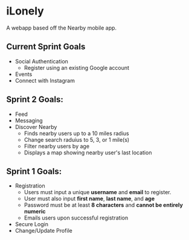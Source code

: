 # iLonely
A webapp based off the Nearby mobile app.

## Current Sprint Goals
 + Social Authentication
   + Register using an existing Google account
 + Events
 + Connect with Instagram

## Sprint 2 Goals:
 + Feed
 + Messaging
 + Discover Nearby
   + Finds nearby users up to a 10 miles radius
   + Change search raduius to 5, 3, or 1 mile(s)
   + Filter nearby users by age
   + Displays a map showing nearby user's last location 

## Sprint 1 Goals:
 + Registration
   + Users must input a unique **username** and **email** to register.
   + User must also input **first name**, **last name**, and **age**
   + Password must be at least **8 characters** and **cannot be entirely numeric**
   + Emails users upon successful registration
 + Secure Login
 + Change/Update Profile

<!--
## Visual Studio Virtual Environment Setup
 1. Open the project in Visual Studio by clicking on the `.sln` file.
 2. In the **Solution Explorer Window**, right click on **Python Environments**.
 3. Select **Add Virtual Environment**. Make sure the location is `env/`.
 4. Click **Create** and wait for the packages to install.
 5. Make sure to activate your environement by right clicking on `env` and selecting **Activate Environment**.

A virtual environment should be generated according to the `requirements.txt` file. Make sure to update the `requirements.txt` by right clicking on env and selecting **Generate requirements.txt**.

For those not using Visual Studio use the command `pip install -r requirements.txt` to set up your virtual environment and `pip freeze > requirements.txt` to generate the requirements file.
--->
